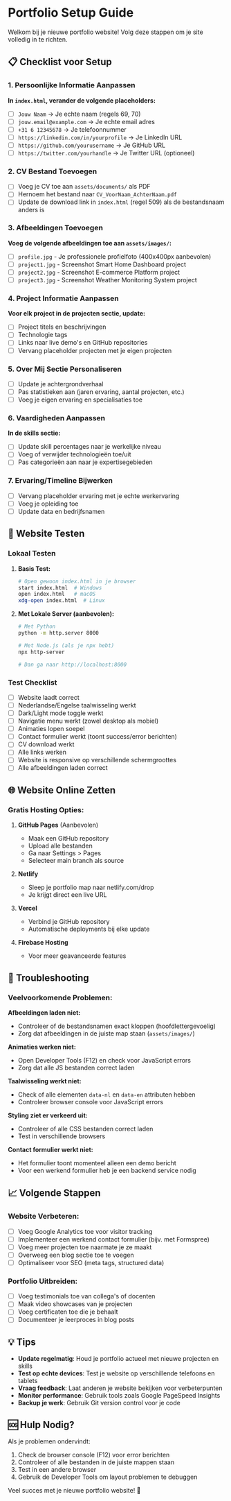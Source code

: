 # Portfolio Setup Guide

Welkom bij je nieuwe portfolio website! Volg deze stappen om je site volledig in te richten.

## 📋 Checklist voor Setup

### 1. Persoonlijke Informatie Aanpassen

**In `index.html`, verander de volgende placeholders:**

- [ ] `Jouw Naam` → Je echte naam (regels 69, 70)
- [ ] `jouw.email@example.com` → Je echte email adres
- [ ] `+31 6 12345678` → Je telefoonnummer
- [ ] `https://linkedin.com/in/yourprofile` → Je LinkedIn URL
- [ ] `https://github.com/yourusername` → Je GitHub URL
- [ ] `https://twitter.com/yourhandle` → Je Twitter URL (optioneel)

### 2. CV Bestand Toevoegen

- [ ] Voeg je CV toe aan `assets/documents/` als PDF
- [ ] Hernoem het bestand naar `CV_VoorNaam_AchterNaam.pdf`
- [ ] Update de download link in `index.html` (regel 509) als de bestandsnaam anders is

### 3. Afbeeldingen Toevoegen

**Voeg de volgende afbeeldingen toe aan `assets/images/`:**

- [ ] `profile.jpg` - Je professionele profielfoto (400x400px aanbevolen)
- [ ] `project1.jpg` - Screenshot Smart Home Dashboard project
- [ ] `project2.jpg` - Screenshot E-commerce Platform project
- [ ] `project3.jpg` - Screenshot Weather Monitoring System project

### 4. Project Informatie Aanpassen

**Voor elk project in de projecten sectie, update:**

- [ ] Project titels en beschrijvingen
- [ ] Technologie tags
- [ ] Links naar live demo's en GitHub repositories
- [ ] Vervang placeholder projecten met je eigen projecten

### 5. Over Mij Sectie Personaliseren

- [ ] Update je achtergrondverhaal
- [ ] Pas statistieken aan (jaren ervaring, aantal projecten, etc.)
- [ ] Voeg je eigen ervaring en specialisaties toe

### 6. Vaardigheden Aanpassen

**In de skills sectie:**

- [ ] Update skill percentages naar je werkelijke niveau
- [ ] Voeg of verwijder technologieën toe/uit
- [ ] Pas categorieën aan naar je expertisegebieden

### 7. Ervaring/Timeline Bijwerken

- [ ] Vervang placeholder ervaring met je echte werkervaring
- [ ] Voeg je opleiding toe
- [ ] Update data en bedrijfsnamen

## 🚀 Website Testen

### Lokaal Testen

1. **Basis Test:**

   ```bash
   # Open gewoon index.html in je browser
   start index.html  # Windows
   open index.html   # macOS
   xdg-open index.html  # Linux
   ```

2. **Met Lokale Server (aanbevolen):**

   ```bash
   # Met Python
   python -m http.server 8000

   # Met Node.js (als je npx hebt)
   npx http-server

   # Dan ga naar http://localhost:8000
   ```

### Test Checklist

- [ ] Website laadt correct
- [ ] Nederlandse/Engelse taalwisseling werkt
- [ ] Dark/Light mode toggle werkt
- [ ] Navigatie menu werkt (zowel desktop als mobiel)
- [ ] Animaties lopen soepel
- [ ] Contact formulier werkt (toont success/error berichten)
- [ ] CV download werkt
- [ ] Alle links werken
- [ ] Website is responsive op verschillende schermgroottes
- [ ] Alle afbeeldingen laden correct

## 🌐 Website Online Zetten

### Gratis Hosting Opties:

1. **GitHub Pages** (Aanbevolen)
   - Maak een GitHub repository
   - Upload alle bestanden
   - Ga naar Settings > Pages
   - Selecteer main branch als source

2. **Netlify**
   - Sleep je portfolio map naar netlify.com/drop
   - Je krijgt direct een live URL

3. **Vercel**
   - Verbind je GitHub repository
   - Automatische deployments bij elke update

4. **Firebase Hosting**
   - Voor meer geavanceerde features

## 🔧 Troubleshooting

### Veelvoorkomende Problemen:

**Afbeeldingen laden niet:**

- Controleer of de bestandsnamen exact kloppen (hoofdlettergevoelig)
- Zorg dat afbeeldingen in de juiste map staan (`assets/images/`)

**Animaties werken niet:**

- Open Developer Tools (F12) en check voor JavaScript errors
- Zorg dat alle JS bestanden correct laden

**Taalwisseling werkt niet:**

- Check of alle elementen `data-nl` en `data-en` attributen hebben
- Controleer browser console voor JavaScript errors

**Styling ziet er verkeerd uit:**

- Controleer of alle CSS bestanden correct laden
- Test in verschillende browsers

**Contact formulier werkt niet:**

- Het formulier toont momenteel alleen een demo bericht
- Voor een werkend formulier heb je een backend service nodig

## 📈 Volgende Stappen

### Website Verbeteren:

- [ ] Voeg Google Analytics toe voor visitor tracking
- [ ] Implementeer een werkend contact formulier (bijv. met Formspree)
- [ ] Voeg meer projecten toe naarmate je ze maakt
- [ ] Overweeg een blog sectie toe te voegen
- [ ] Optimaliseer voor SEO (meta tags, structured data)

### Portfolio Uitbreiden:

- [ ] Voeg testimonials toe van collega's of docenten
- [ ] Maak video showcases van je projecten
- [ ] Voeg certificaten toe die je behaalt
- [ ] Documenteer je leerproces in blog posts

## 💡 Tips

- **Update regelmatig**: Houd je portfolio actueel met nieuwe projecten en skills
- **Test op echte devices**: Test je website op verschillende telefoons en tablets
- **Vraag feedback**: Laat anderen je website bekijken voor verbeterpunten
- **Monitor performance**: Gebruik tools zoals Google PageSpeed Insights
- **Backup je werk**: Gebruik Git version control voor je code

## 🆘 Hulp Nodig?

Als je problemen ondervindt:

1. Check de browser console (F12) voor error berichten
2. Controleer of alle bestanden in de juiste mappen staan
3. Test in een andere browser
4. Gebruik de Developer Tools om layout problemen te debuggen

Veel succes met je nieuwe portfolio website! 🎉
